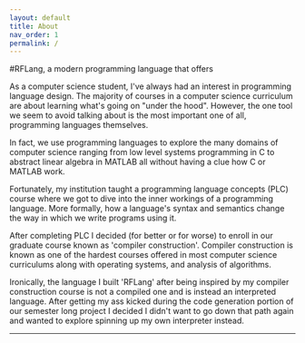 ```yaml
---
layout: default
title: About
nav_order: 1
permalink: /
---
```


#RFLang, a modern programming language that offers 

As a computer science student, I've always had an interest in programming language design. The majority of courses
in a computer science curriculum are about learning what's going on "under the hood". However, the one tool
we seem to avoid talking about is the most important one of all, programming languages themselves.

In fact, we use programming languages to explore the many domains of computer science ranging from low level systems programming in C
to abstract linear algebra in MATLAB all without having a clue how C or MATLAB work.

Fortunately, my institution taught a programming language concepts (PLC) course where we got to dive into the inner
workings of a programming language. More formally, how a language's syntax and semantics change the way in which
we write programs using it.

After completing PLC I decided (for better or for worse) to enroll in our graduate course known as 'compiler construction'.
Compiler construction is known as one of the hardest courses offered in most computer science curriculums along with
operating systems, and analysis of algorithms.

Ironically, the language I built 'RFLang' after being inspired by my compiler construction course is not a compiled one and is instead an interpreted language.
After getting my ass kicked during the code generation portion of our semester long project I decided I didn't want to go down
that path again and wanted to explore spinning up my own interpreter instead.



----

[^1]: [It can take up to 10 minutes for changes to your site to publish after you push the changes to GitHub](https://docs.github.com/en/pages/setting-up-a-github-pages-site-with-jekyll/creating-a-github-pages-site-with-jekyll#creating-your-site).

[Just the Docs]: https://just-the-docs.github.io/just-the-docs/
[GitHub Pages]: https://docs.github.com/en/pages
[README]: https://github.com/just-the-docs/just-the-docs-template/blob/main/README.md
[Jekyll]: https://jekyllrb.com
[GitHub Pages / Actions workflow]: https://github.blog/changelog/2022-07-27-github-pages-custom-github-actions-workflows-beta/
[use this template]: https://github.com/just-the-docs/just-the-docs-template/generate

